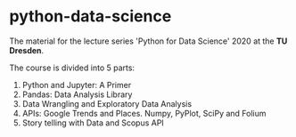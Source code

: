 # python-data-science
The material for the lecture series 'Python for Data Science' 2020 at the **TU Dresden**.

The course is divided into 5 parts:
1. Python and Jupyter: A Primer
2. Pandas: Data Analysis Library
3. Data Wrangling and Exploratory Data Analysis
4. APIs: Google Trends and Places. Numpy, PyPlot, SciPy and Folium
5. Story telling with Data and Scopus API
